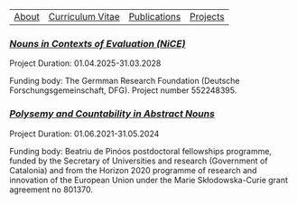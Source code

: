 
<table>
  <tbody>
    <tr>
      <td><a href="index">About</a></td>
      <td><a href="cv">Curriculum Vitae</a></td>
      <td><a href="papers">Publications</a></td>
      <td><a href="projects">Projects</a></td>
    </tr>
    </tbody>
</table>


 <h3><a href="https://peter-sutton.github.io/nice"><i>Nouns in Contexts of Evaluation (NiCE)</i></a> </h3>

 <p>Project Duration: 01.04.2025-31.03.2028</p>

<p>Funding body: The Germman Research Foundation (Deutsche Forschungsgemeinschaft, DFG). Project number 552248395.</p>
  

<h3><a href="https://sites.google.com/view/pcan-project"><i>Polysemy and Countability in Abstract Nouns</i></a></h3>

<p>Project Duration: 01.06.2021-31.05.2024</p>

<p>Funding body: Beatriu de Pinóos postdoctoral fellowships programme, funded by the Secretary of 
  Universities and research (Government of Catalonia) and from the Horizon 2020 programme of research and 
  innovation of the European Union  under the Marie Skłodowska-Curie grant agreement no 801370.</p>
